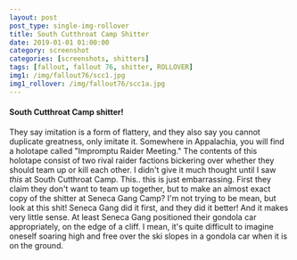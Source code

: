 ```yaml
---
layout: post
post_type: single-img-rollover
title: South Cutthroat Camp Shitter
date: 2019-01-01 01:00:00
category: screenshot
categories: [screenshots, shitters]
tags: [fallout, fallout 76, shitter, ROLLOVER]
img1: /img/fallout76/scc1.jpg
img1_rollover: /img/fallout76/scc1a.jpg
---
```

#### South Cutthroat Camp shitter!

They say imitation is a form of flattery, and they also say you cannot duplicate greatness, only imitate it. Somewhere in Appalachia, you will find a holotape called "Impromptu Raider Meeting." The contents of this holotape consist of two rival raider factions bickering over whether they should team up or kill each other. I didn't give it much thought until I saw *this* at South Cutthroat Camp. This.. this is just embarrassing. First they claim they don't want to team up together, but to make an almost exact copy of the shitter at Seneca Gang Camp? I'm not trying to be mean, but look at this shit! Seneca Gang did it first, and they did it better! And it makes very little sense. At least Seneca Gang positioned their gondola car appropriately, on the edge of a cliff. I mean, it's quite difficult to imagine oneself soaring high and free over the ski slopes in a gondola car when it is on the ground.
